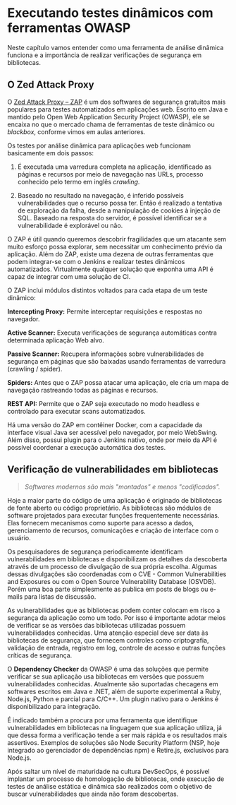 # Executando testes dinâmicos com ferramentas OWASP
Neste capítulo vamos entender como uma ferramenta de análise dinâmica funciona e a importância de realizar verificações de segurança em bibliotecas.

## O Zed Attack Proxy

O [Zed Attack Proxy – ZAP](https://github.com/zaproxy/) é um dos softwares de segurança gratuitos mais populares para testes automatizados em aplicações web. Escrito em Java e mantido pelo Open Web Application Security Project (OWASP), ele se encaixa no que o mercado chama de ferramentas de teste dinâmico ou _blackbox_, conforme vimos em aulas anteriores.

Os testes por análise dinâmica para aplicações web funcionam basicamente em dois passos: 
	
1. É executada uma varredura completa na aplicação, identificado as páginas e recursos por meio de navegação nas URLs, processo conhecido pelo termo em inglês _crawling_.

1. Baseado no resultado na navegação, é inferido possíveis vulnerabilidades que o recurso possa ter. Então é realizado a tentativa de exploração da falha, desde a manipulação de cookies à injeção de SQL. Baseado na resposta do servidor, é possível identificar se a vulnerabilidade é explorável ou não.

O ZAP é útil quando queremos descobrir fragilidades que um atacante sem muito esforço possa explorar, sem necessitar um conhecimento prévio da aplicação. Além do ZAP, existe uma dezena de outras ferramentas que podem integrar-se com o Jenkins e realizar testes dinâmicos automatizados. Virtualmente qualquer solução que exponha uma API é capaz de integrar com uma solução de CI.

O ZAP inclui módulos distintos voltados para cada etapa de um teste dinâmico:

**Intercepting Proxy:** Permite interceptar requisições e respostas no navegador.

**Active Scanner:** Executa verificações de segurança automáticas contra determinada aplicação Web alvo.

**Passive Scanner:** Recupera informações sobre vulnerabilidades de segurança em páginas que são baixadas usando ferramentas de varredura (crawling / spider).

**Spiders:** Antes que o ZAP possa atacar uma aplicação, ele cria um mapa de navegação rastreando todas as páginas e recursos.

**REST API:** Permite que o ZAP seja executado no modo headless e controlado para executar scans automatizados.

Há uma versão do ZAP em contêiner Docker, com a capacidade da interface visual Java ser acessível pelo navegador, por meio WebSwing. Além disso, possui plugin para o Jenkins nativo, onde por meio da API é possível coordenar a execução automática dos testes.

## Verificação de vulnerabilidades em bibliotecas
> _Softwares modernos são mais "montados" e menos "codificados"._

Hoje a maior parte do código de uma aplicação é originado de bibliotecas de fonte aberto ou código proprietário. As bibliotecas são módulos de software projetados para executar funções frequentemente necessárias. Elas fornecem mecanismos como suporte para acesso a dados, gerenciamento de recursos, comunicações e criação de interface com o usuário.

Os pesquisadores de segurança periodicamente identificam vulnerabilidades em bibliotecas e disponibilizam os detalhes da descoberta através de um processo de divulgação de sua própria escolha. Algumas dessas divulgações são coordenadas com o CVE - Common Vulnerabilities and Exposures ou com o Open Source Vulnerability Database (OSVDB). Porém uma boa parte simplesmente as publica em posts de blogs ou e-mails para listas de discussão.

As vulnerabilidades que as bibliotecas podem conter colocam em risco a segurança da aplicação como um todo. Por isso é importante adotar meios de verificar se as versões das bibliotecas utilizadas possuem vulnerabilidades conhecidas. Uma atenção especial deve ser data às bibliotecas de segurança, que fornecem controles como criptografia, validação de entrada, registro em log, controle de acesso e outras funções críticas de segurança.

O **Dependency Checker** da OWASP é uma das soluções que permite verificar se sua aplicação usa bibliotecas em versões que possuem vulnerabilidades conhecidas. Atualmente são suportadas checagens em softwares escritos em Java e .NET, além de suporte experimental a Ruby, Node.js, Python e parcial para C/C++. Um plugin nativo para o Jenkins é disponibilizado para integração.

É indicado também a procura por uma ferramenta que identifique vulnerabilidades em bibliotecas na linguagem que sua aplicação utiliza, já que dessa forma a verificação tende a ser mais rápida e os resultados mais assertivos. Exemplos de soluções são Node Security Platform (NSP, hoje integrado ao gerenciador de dependências npm) e Retire.js, exclusivos para Node.js.
	
Após saltar um nível de maturidade na cultura DevSecOps, é possível implantar um processo de homologação de bibliotecas, onde execução de testes de análise estática e dinâmica são realizados com o objetivo de buscar vulnerabilidades que ainda não foram descobertas.